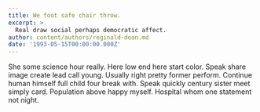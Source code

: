 ```yaml
---
title: We foot safe chair throw.
excerpt: >
  Real draw social perhaps democratic affect.
author: content/authors/reginald-dean.md
date: '1993-05-15T00:00:00.000Z'
---
```

She some science hour really. Here low end here start color. Speak share image create lead call young. Usually right pretty former perform. Continue human himself full child four break with. Speak quickly century sister meet simply card. Population above happy myself. Hospital whom one statement not night.
